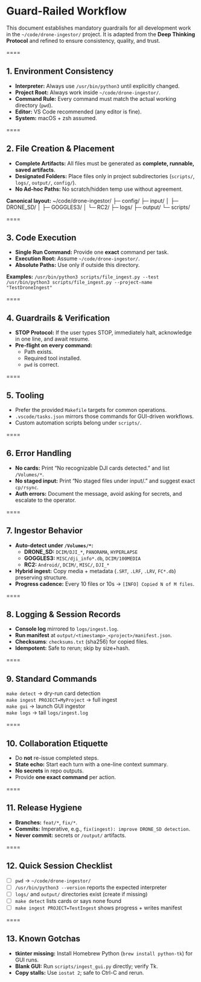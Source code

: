 # Guard-Railed Workflow

This document establishes mandatory guardrails for all development work in the `~/code/drone-ingestor/` project.
It is adapted from the **Deep Thinking Protocol** and refined to ensure consistency, quality, and trust.

====

## 1. Environment Consistency
- **Interpreter:** Always use `/usr/bin/python3` until explicitly changed.
- **Project Root:** Always work inside `~/code/drone-ingestor/`.
- **Command Rule:** Every command must match the actual working directory (`pwd`).
- **Editor:** VS Code recommended (any editor is fine).
- **System:** macOS + zsh assumed.

====

## 2. File Creation & Placement
- **Complete Artifacts:** All files must be generated as **complete, runnable, saved artifacts**.
- **Designated Folders:** Place files only in project subdirectories (`scripts/`, `logs/`, `output/`, `config/`).
- **No Ad-hoc Paths:** No scratch/hidden temp use without agreement.

**Canonical layout:**
~/code/drone-ingestor/
├─ config/
├─ input/
│  ├─ DRONE_SD/
│  ├─ GOGGLES3/
│  └─ RC2/
├─ logs/
├─ output/
└─ scripts/

====

## 3. Code Execution
- **Single Run Command:** Provide one **exact** command per task.
- **Execution Root:** Assume `~/code/drone-ingestor/`.
- **Absolute Paths:** Use only if outside this directory.

**Examples:** `/usr/bin/python3 scripts/file_ingest.py --test`  
`/usr/bin/python3 scripts/file_ingest.py --project-name "TestDroneIngest"`

====

## 4. Guardrails & Verification
- **STOP Protocol:** If the user types STOP, immediately halt, acknowledge in one line, and await resume.
- **Pre-flight on every command:**
  - Path exists.
  - Required tool installed.
  - `pwd` is correct.

====

## 5. Tooling
- Prefer the provided `Makefile` targets for common operations.
- `.vscode/tasks.json` mirrors those commands for GUI-driven workflows.
- Custom automation scripts belong under `scripts/`.

====

## 6. Error Handling
- **No cards:** Print “No recognizable DJI cards detected.” and list `/Volumes/*`.
- **No staged input:** Print “No staged files under input/.” and suggest exact `cp/rsync`.
- **Auth errors:** Document the message, avoid asking for secrets, and escalate to the operator.

====

## 7. Ingestor Behavior
- **Auto-detect under `/Volumes/*`:**
  - **DRONE_SD:** `DCIM/DJI_*`, `PANORAMA`, `HYPERLAPSE`
  - **GOGGLES3:** `MISC/dji_info*.db`, `DCIM/100MEDIA`
  - **RC2:** `Android/`, `DCIM/`, `MISC/`, `DJI_*`
- **Hybrid ingest:** Copy media + metadata (`.SRT`, `.LRF`, `.LRV`, `FC*.db`) preserving structure.
- **Progress cadence:** Every 10 files or 10s → `[INFO] Copied N of M files`.

====

## 8. Logging & Session Records
- **Console log** mirrored to `logs/ingest.log`.
- **Run manifest** at `output/<timestamp>_<project>/manifest.json`.
- **Checksums**: `checksums.txt` (sha256) for copied files.
- **Idempotent:** Safe to rerun; skip by size+hash.

====

## 9. Standard Commands
`make detect` → dry-run card detection  
`make ingest PROJECT=MyProject` → full ingest  
`make gui` → launch GUI ingestor  
`make logs` → tail `logs/ingest.log`

====

## 10. Collaboration Etiquette
- Do **not** re-issue completed steps.
- **State echo:** Start each turn with a one-line context summary.
- **No secrets** in repo outputs.
- Provide **one exact command** per action.

====

## 11. Release Hygiene
- **Branches:** `feat/*`, `fix/*`.
- **Commits:** Imperative, e.g., `fix(ingest): improve DRONE_SD detection`.
- **Never commit:** secrets or `/output/` artifacts.

====

## 12. Quick Session Checklist
- [ ] `pwd` → `~/code/drone-ingestor/`
- [ ] `/usr/bin/python3 --version` reports the expected interpreter
- [ ] `logs/` and `output/` directories exist (create if missing)
- [ ] `make detect` lists cards or says none found
- [ ] `make ingest PROJECT=TestIngest` shows progress + writes manifest

====

## 13. Known Gotchas
- **tkinter missing:** Install Homebrew Python (`brew install python-tk`) for GUI runs.
- **Blank GUI:** Run `scripts/ingest_gui.py` directly; verify Tk.
- **Copy stalls:** Use `iostat 2`; safe to Ctrl-C and rerun.